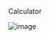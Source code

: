 Calculator

![image](https://user-images.githubusercontent.com/87300161/198368473-9a7b14bd-11fd-4eca-afef-164d3dfdc197.png)

